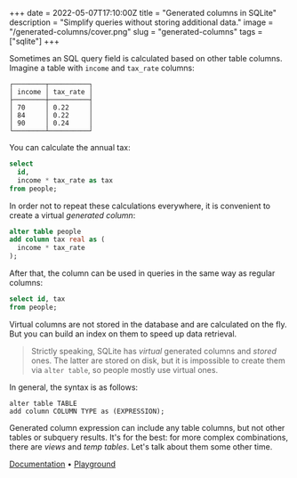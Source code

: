 +++
date = 2022-05-07T17:10:00Z
title = "Generated columns in SQLite"
description = "Simplify queries without storing additional data."
image = "/generated-columns/cover.png"
slug = "generated-columns"
tags = ["sqlite"]
+++

Sometimes an SQL query field is calculated based on other table columns. Imagine a table with `income` and `tax_rate` columns:

```
┌────────┬──────────┐
│ income │ tax_rate │
├────────┼──────────┤
│ 70     │ 0.22     │
│ 84     │ 0.22     │
│ 90     │ 0.24     │
└────────┴──────────┘
```

You can calculate the annual tax:

```sql
select
  id,
  income * tax_rate as tax
from people;
```

In order not to repeat these calculations everywhere, it is convenient to create a virtual _generated column_:

```sql
alter table people
add column tax real as (
  income * tax_rate
);
```

After that, the column can be used in queries in the same way as regular columns:

```sql
select id, tax
from people;
```

Virtual columns are not stored in the database and are calculated on the fly. But you can build an index on them to speed up data retrieval.

> Strictly speaking, SQLite has _virtual_ generated columns and _stored_ ones. The latter are stored on disk, but it is impossible to create them via `alter table`, so people mostly use virtual ones.

In general, the syntax is as follows:

```
alter table TABLE
add column COLUMN TYPE as (EXPRESSION);
```

Generated column expression can include any table columns, but not other tables or subquery results. It's for the best: for more complex combinations, there are _views_ and _temp tables_. Let's talk about them some other time.

[Documentation](https://sqlite.org/gencol.html) • [Playground](https://sqlime.org/#gist:5208177f89a0e38ccfae8ead90a35631)
